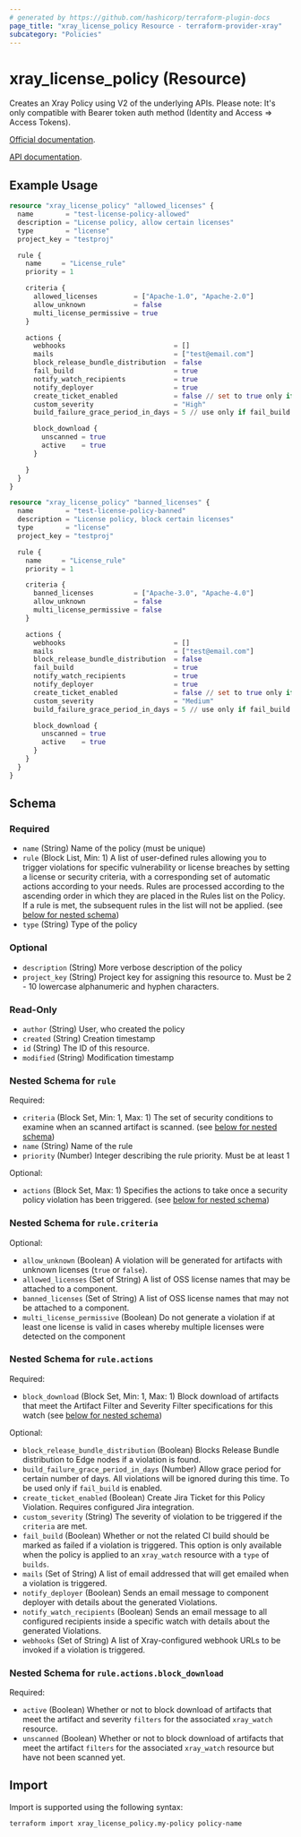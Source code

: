 ```yaml
---
# generated by https://github.com/hashicorp/terraform-plugin-docs
page_title: "xray_license_policy Resource - terraform-provider-xray"
subcategory: "Policies"
---
```


# xray_license_policy (Resource)

Creates an Xray Policy using V2 of the underlying APIs.
Please note: It's only compatible with Bearer token auth method (Identity and Access => Access Tokens).

[Official documentation](https://www.jfrog.com/confluence/display/JFROG/Creating+Xray+Policies+and+Rules).

[API documentation](https://www.jfrog.com/confluence/display/JFROG/Xray+REST+API#XrayRESTAPI-CreatePolicy).


## Example Usage

```terraform
resource "xray_license_policy" "allowed_licenses" {
  name        = "test-license-policy-allowed"
  description = "License policy, allow certain licenses"
  type        = "license"
  project_key = "testproj"

  rule {
    name     = "License_rule"
    priority = 1

    criteria {
      allowed_licenses         = ["Apache-1.0", "Apache-2.0"]
      allow_unknown            = false
      multi_license_permissive = true
    }

    actions {
      webhooks                           = []
      mails                              = ["test@email.com"]
      block_release_bundle_distribution  = false
      fail_build                         = true
      notify_watch_recipients            = true
      notify_deployer                    = true
      create_ticket_enabled              = false // set to true only if Jira integration is enabled
      custom_severity                    = "High"
      build_failure_grace_period_in_days = 5 // use only if fail_build is enabled

      block_download {
        unscanned = true
        active    = true
      }

    }
  }
}

resource "xray_license_policy" "banned_licenses" {
  name        = "test-license-policy-banned"
  description = "License policy, block certain licenses"
  type        = "license"
  project_key = "testproj"

  rule {
    name     = "License_rule"
    priority = 1

    criteria {
      banned_licenses          = ["Apache-3.0", "Apache-4.0"]
      allow_unknown            = false
      multi_license_permissive = false
    }

    actions {
      webhooks                           = []
      mails                              = ["test@email.com"]
      block_release_bundle_distribution  = false
      fail_build                         = true
      notify_watch_recipients            = true
      notify_deployer                    = true
      create_ticket_enabled              = false // set to true only if Jira integration is enabled
      custom_severity                    = "Medium"
      build_failure_grace_period_in_days = 5 // use only if fail_build is enabled

      block_download {
        unscanned = true
        active    = true
      }
    }
  }
}
```

<!-- schema generated by tfplugindocs -->
## Schema

### Required

- `name` (String) Name of the policy (must be unique)
- `rule` (Block List, Min: 1) A list of user-defined rules allowing you to trigger violations for specific vulnerability or license breaches by setting a license or security criteria, with a corresponding set of automatic actions according to your needs. Rules are processed according to the ascending order in which they are placed in the Rules list on the Policy. If a rule is met, the subsequent rules in the list will not be applied. (see [below for nested schema](#nestedblock--rule))
- `type` (String) Type of the policy

### Optional

- `description` (String) More verbose description of the policy
- `project_key` (String) Project key for assigning this resource to. Must be 2 - 10 lowercase alphanumeric and hyphen characters.

### Read-Only

- `author` (String) User, who created the policy
- `created` (String) Creation timestamp
- `id` (String) The ID of this resource.
- `modified` (String) Modification timestamp

<a id="nestedblock--rule"></a>
### Nested Schema for `rule`

Required:

- `criteria` (Block Set, Min: 1, Max: 1) The set of security conditions to examine when an scanned artifact is scanned. (see [below for nested schema](#nestedblock--rule--criteria))
- `name` (String) Name of the rule
- `priority` (Number) Integer describing the rule priority. Must be at least 1

Optional:

- `actions` (Block Set, Max: 1) Specifies the actions to take once a security policy violation has been triggered. (see [below for nested schema](#nestedblock--rule--actions))

<a id="nestedblock--rule--criteria"></a>
### Nested Schema for `rule.criteria`

Optional:

- `allow_unknown` (Boolean) A violation will be generated for artifacts with unknown licenses (`true` or `false`).
- `allowed_licenses` (Set of String) A list of OSS license names that may be attached to a component.
- `banned_licenses` (Set of String) A list of OSS license names that may not be attached to a component.
- `multi_license_permissive` (Boolean) Do not generate a violation if at least one license is valid in cases whereby multiple licenses were detected on the component


<a id="nestedblock--rule--actions"></a>
### Nested Schema for `rule.actions`

Required:

- `block_download` (Block Set, Min: 1, Max: 1) Block download of artifacts that meet the Artifact Filter and Severity Filter specifications for this watch (see [below for nested schema](#nestedblock--rule--actions--block_download))

Optional:

- `block_release_bundle_distribution` (Boolean) Blocks Release Bundle distribution to Edge nodes if a violation is found.
- `build_failure_grace_period_in_days` (Number) Allow grace period for certain number of days. All violations will be ignored during this time. To be used only if `fail_build` is enabled.
- `create_ticket_enabled` (Boolean) Create Jira Ticket for this Policy Violation. Requires configured Jira integration.
- `custom_severity` (String) The severity of violation to be triggered if the `criteria` are met.
- `fail_build` (Boolean) Whether or not the related CI build should be marked as failed if a violation is triggered. This option is only available when the policy is applied to an `xray_watch` resource with a `type` of `builds`.
- `mails` (Set of String) A list of email addressed that will get emailed when a violation is triggered.
- `notify_deployer` (Boolean) Sends an email message to component deployer with details about the generated Violations.
- `notify_watch_recipients` (Boolean) Sends an email message to all configured recipients inside a specific watch with details about the generated Violations.
- `webhooks` (Set of String) A list of Xray-configured webhook URLs to be invoked if a violation is triggered.

<a id="nestedblock--rule--actions--block_download"></a>
### Nested Schema for `rule.actions.block_download`

Required:

- `active` (Boolean) Whether or not to block download of artifacts that meet the artifact and severity `filters` for the associated `xray_watch` resource.
- `unscanned` (Boolean) Whether or not to block download of artifacts that meet the artifact `filters` for the associated `xray_watch` resource but have not been scanned yet.

## Import

Import is supported using the following syntax:

```sh
terraform import xray_license_policy.my-policy policy-name
```